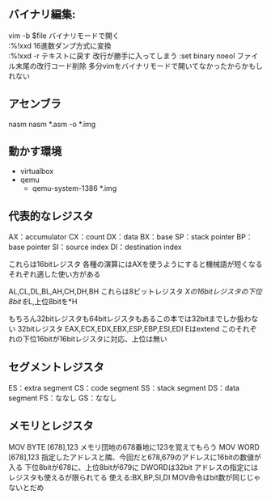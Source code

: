 ## バイナリ編集:
vim -b $file  バイナリモードで開く  
:%!xxd  16進数ダンプ方式に変換  
:%!xxd -r  テキストに戻す 
改行が勝手に入ってしまう
:set binary noeol ファイル末尾の改行コード削除
多分vimをバイナリモードで開いてなかったからかもしれない

## アセンブラ
nasm
nasm *.asm -o *.img

## 動かす環境
- virtualbox
- qemu
  - qemu-system-1386 *.img

## 代表的なレジスタ
AX：accumulator
CX：count
DX：data
BX：base
SP：stack pointer
BP：base pointer
SI：source index
DI：destination index

これらは16bitレジスタ
各種の演算にはAXを使うようにすると機械語が短くなる
それぞれ適した使い方がある

AL,CL,DL,BL,AH,CH,DH,BH
これらは8ビットレジスタ
*Xの16bitレジスタの下位8bitを*L,上位8bitを*H

もちろん32bitレジスタも64bitレジスタもあるこの本では32bitまでしか扱わない
32bitレジスタ
EAX,ECX,EDX,EBX,ESP,EBP,ESI,EDI
Eはextend
このそれぞれの下位16bitが16bitレジスタに対応、上位は無い

## セグメントレジスタ
ES：extra segment
CS：code segment
SS：stack segment
DS：data segment
FS：ななし
GS：ななし


## メモリとレジスタ
MOV BYTE [678],123
メモリ団地の678番地に123を覚えてもらう
MOV WORD [678],123
指定したアドレスと隣、今回だと678,679のアドレスに16bitの数値が入る
下位8bitが678に、上位8bitが679に
DWORDは32bit
アドレスの指定にはレジスタも使えるが限られてる
使える:BX,BP,SI,DI
MOV命令はbit数が同じじゃないとだめ




